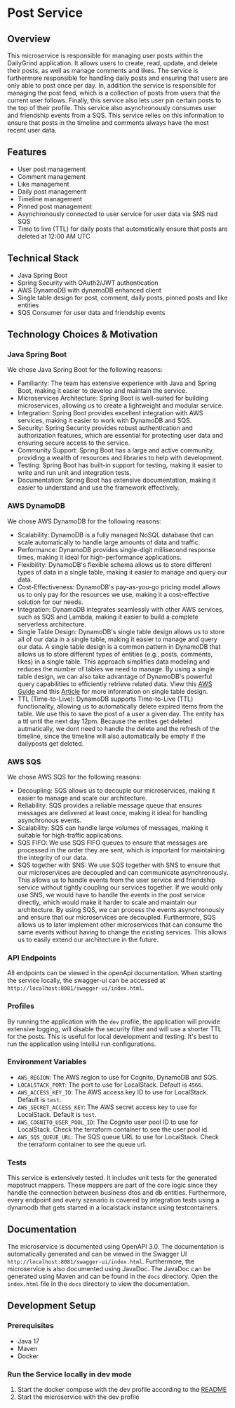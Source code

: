 # Post Service

## Overview

This microservice is responsible for managing user posts within the DailyGrind application. It allows users to create, read, update, and delete their posts, as well as manage comments and likes. The service is furthermore responsible for handling daily posts and ensuring that users are only able to post once per day. In, addition the service is responsible for managing the post feed, which is a collection of posts from users that the current user follows. Finally, this service also lets user pin certain posts to the top of their profile. This service also asynchronously consumes user and friendship events from a SQS. This service relies on this information to ensure that posts in the timeline and comments always have the most recent user data.

## Features

- User post management
- Comment management
- Like management
- Daily post management
- Timeline management
- Pinned post management
- Asynchronously connected to user service for user data via SNS nad SQS
- Time to live (TTL) for daily posts that automatically ensure that posts are deleted at 12:00 AM UTC

## Technical Stack
- Java Spring Boot
- Spring Security with OAuth2/JWT authentication
- AWS DynamoDB with dynamoDB enhanced client
- Single table design for post, comment, daily posts, pinned posts and like entities
- SQS Consumer for user data and friendship events

## Technology Choices & Motivation

### Java Spring Boot
We chose Java Spring Boot for the following reasons:
- Familiarity: The team has extensive experience with Java and Spring Boot, making it easier to develop and maintain the service.
- Microservices Architecture: Spring Boot is well-suited for building microservices, allowing us to create a lightweight and modular service.
- Integration: Spring Boot provides excellent integration with AWS services, making it easier to work with DynamoDB and SQS.
- Security: Spring Security provides robust authentication and authorization features, which are essential for protecting user data and ensuring secure access to the service.
- Community Support: Spring Boot has a large and active community, providing a wealth of resources and libraries to help with development.
- Testing: Spring Boot has built-in support for testing, making it easier to write and run unit and integration tests.
- Documentation: Spring Boot has extensive documentation, making it easier to understand and use the framework effectively.

### AWS DynamoDB
We chose AWS DynamoDB for the following reasons:
- Scalability: DynamoDB is a fully managed NoSQL database that can scale automatically to handle large amounts of data and traffic.
- Performance: DynamoDB provides single-digit millisecond response times, making it ideal for high-performance applications.
- Flexibility: DynamoDB's flexible schema allows us to store different types of data in a single table, making it easier to manage and query our data.
- Cost-Effectiveness: DynamoDB's pay-as-you-go pricing model allows us to only pay for the resources we use, making it a cost-effective solution for our needs.
- Integration: DynamoDB integrates seamlessly with other AWS services, such as SQS and Lambda, making it easier to build a complete serverless architecture.
- Single Table Design: DynamoDB's single table design allows us to store all of our data in a single table, making it easier to manage and query our data. A single table design is a common pattern in DynamoDB that allows us to store different types of entities (e.g., posts, comments, likes) in a single table. This approach simplifies data modeling and reduces the number of tables we need to manage. By using a single table design, we can also take advantage of DynamoDB's powerful query capabilities to efficiently retrieve related data. View this [AWS Guide](https://docs.aws.amazon.com/amazondynamodb/latest/developerguide/data-modeling-schema-social-network.html) and this [Article](https://aws.amazon.com/blogs/database/single-table-vs-multi-table-design-in-amazon-dynamodb/) for more information on single table design.
- TTL (Time-to-Live): DynamoDB supports Time-to-Live (TTL) functionality, allowing us to automatically delete expired items from the table. We use this to save the post of a user a given day. The entity has a ttl until the next day 12pm. Because the entites get deleted autmatically, we dont need to handle the delete and the refresh of the timeline, since the timeline will also automatically be empty if the dailyposts get deleted.

### AWS SQS
We chose AWS SQS for the following reasons:
- Decoupling: SQS allows us to decouple our microservices, making it easier to manage and scale our architecture.
- Reliability: SQS provides a reliable message queue that ensures messages are delivered at least once, making it ideal for handling asynchronous events.
- Scalability: SQS can handle large volumes of messages, making it suitable for high-traffic applications.
- SQS FIFO: We use SQS FIFO queues to ensure that messages are processed in the order they are sent, which is important for maintaining the integrity of our data.
- SQS together with SNS: We use SQS together with SNS to ensure that our microservices are decoupled and can communicate asynchronously. This allows us to handle events from the user service and friendship service without tightly coupling our services together. If we would only use SNS, we would have to handle the events in the post service directly, which would make it harder to scale and maintain our architecture. By using SQS, we can process the events asynchronously and ensure that our microservices are decoupled. Furthermore, SQS allows us to later implement other microservices that can consume the same events without having to change the existing services. This allows us to easily extend our architecture in the future.

### API Endpoints

All endpoints can be viewed in the openApi documentation. When starting the service locally, the swagger-ui can be accessed at `http://localhost:8081/swagger-ui/index.html`.

### Profiles

By running the application with the `dev` profile, the application will provide extensive logging, will disable the security filter and will use a shorter TTL for the posts. This is useful for local development and testing. It's best to run the application using IntelliJ run configurations.

### Environment Variables
- `AWS_REGION`: The AWS region to use for Cognito, DynamoDB and SQS.
- `LOCALSTACK_PORT`: The port to use for LocalStack. Default is `4566`.
- `AWS_ACCESS_KEY_ID`: The AWS access key ID to use for LocalStack. Default is `test`.
- `AWS_SECRET_ACCESS_KEY`: The AWS secret access key to use for LocalStack. Default is `test`.
- `AWS_COGNITO_USER_POOL_ID`: The Cognito user pool ID to use for LocalStack. Check the terraform container to see the user pool id.
- `AWS_SQS_QUEUE_URL`: The SQS queue URL to use for LocalStack. Check the terraform container to see the queue url.

### Tests
This service is extensively tested. It includes unit tests for the generated mapstruct mappers. These mappers are part of the core logic since they handle the connection between business dtos and db entities. Furthermore, every endpoint and every szenario is covered by integration tests using a dynamodb that gets started in a localstack instance using testcontainers.

## Documentation

The microservice is documented using OpenAPI 3.0. The documentation is automatically generated and can be viewed in the Swagger UI `http://localhost:8081/swagger-ui/index.html`. Furthermore, the microservice is also documented using JavaDoc. The JavaDoc can be generated using Maven and can be found in the `docs` directory. Open the `index.html` file in the `docs` directory to view the documentation.

## Development Setup

### Prerequisites
- Java 17
- Maven
- Docker

### Run the Service locally in dev mode
1. Start the docker compose with the dev profile according to the [README](../../terraform/README.md)
2. Start the microservice with the dev profile



